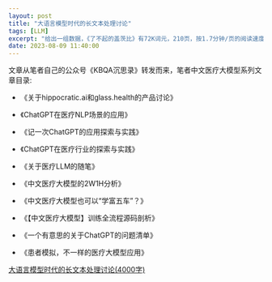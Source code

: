 ```yaml
---
layout: post
title: "大语言模型时代的长文本处理讨论"
tags: [LLM]
excerpt: "给出一组数据，《了不起的盖茨比》有72K词元，210页，按1.7分钟/页的阅读速度计算，需要6小时的阅读时间。"
date: 2023-08-09 11:40:00
---
```


文章从笔者自己的公众号《KBQA沉思录》转发而来，笔者中文医疗大模型系列文章目录:

+ 《关于hippocratic.ai和glass.health的产品讨论》

+ 《ChatGPT在医疗NLP场景的应用》

+ 《记一次ChatGPT的应用探索与实践》

+ 《ChatGPT在医疗行业的探索与实践》

+ 《关于医疗LLM的随笔》

+ 《中文医疗大模型的2W1H分析》

+ 《中文医疗大模型也可以“学富五车”？》

+ 《【中文医疗大模型】训练全流程源码剖析》

+ 《一个有意思的关于ChatGPT的问题清单》

+ 《患者模拟，不一样的医疗大模型应用》

[大语言模型时代的长文本处理讨论(4000字)](https://mp.weixin.qq.com/s?__biz=MzU2MTY2ODEzNA==&mid=2247484790&idx=1&sn=effc2e022b32dd9f2f9767e4147ebfc3&chksm=fc740c3fcb0385292d9ce01fe5b03f77fc976101bbfd3ca4e216658a4a292cb00195a1e5904e&token=499761226&lang=zh_CN#rd)